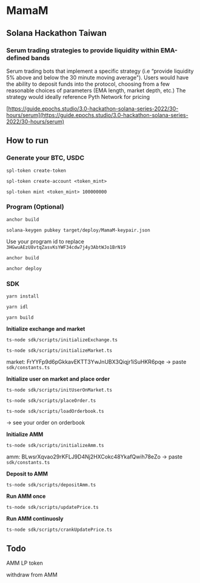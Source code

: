 # MamaM

## Solana Hackathon Taiwan

### Serum trading strategies to provide liquidity within EMA-defined bands

Serum trading bots that implement a specific strategy (i.e “provide liquidity 5% above and below the 30 minute moving average"). Users would have the ability to deposit funds into the protocol, choosing from a few reasonable choices of parameters (EMA length, market depth, etc.) The strategy would ideally reference Pyth Network for pricing

[https://guide.epochs.studio/3.0-hackathon-solana-series-2022/30-hours/serum](https://guide.epochs.studio/3.0-hackathon-solana-series-2022/30-hours/serum)

## How to run

### Generate your BTC, USDC

`spl-token create-token`

`spl-token create-account <token_mint>`

`spl-token mint <token_mint> 100000000`

### **Program (Optional)**

`anchor build`

`solana-keygen pubkey target/deploy/MamaM-keypair.json`

Use your program id to replace `3HGwuAEzU8vtqZasvKsYWF34cdw7j4y3AbtWJo1BrN19`

`anchor build`

`anchor deploy`

### **SDK**

`yarn install`

`yarn idl`

`yarn build`

**Initialize exchange and market**

`ts-node sdk/scripts/initializeExchange.ts`

`ts-node sdk/scripts/initializeMarket.ts`

market:  FrYYFp9d6pGkkavEKTT3YwJnUBX3Qiqjr1iSuHKR6pqe
→ paste `sdk/constants.ts`

**Initialize user on market and place order**

`ts-node sdk/scripts/initUserOnMarket.ts`

`ts-node sdk/scripts/placeOrder.ts`

`ts-node sdk/scripts/loadOrderbook.ts` 

→ see your order on orderbook

**Initialize AMM**

`ts-node sdk/scripts/initializeAmm.ts`

amm:  BLwsrXqvao29rKFLJ9D4Nj2HXCokc48YkafQwih78eZo
→ paste `sdk/constants.ts`

**Deposit to AMM** 

`ts-node sdk/scripts/depositAmm.ts`

**Run AMM once**

`ts-node sdk/scripts/updatePrice.ts`

**Run AMM continuosly**

`ts-node sdk/scripts/crankUpdatePrice.ts`


## Todo

AMM LP token

withdraw from AMM

